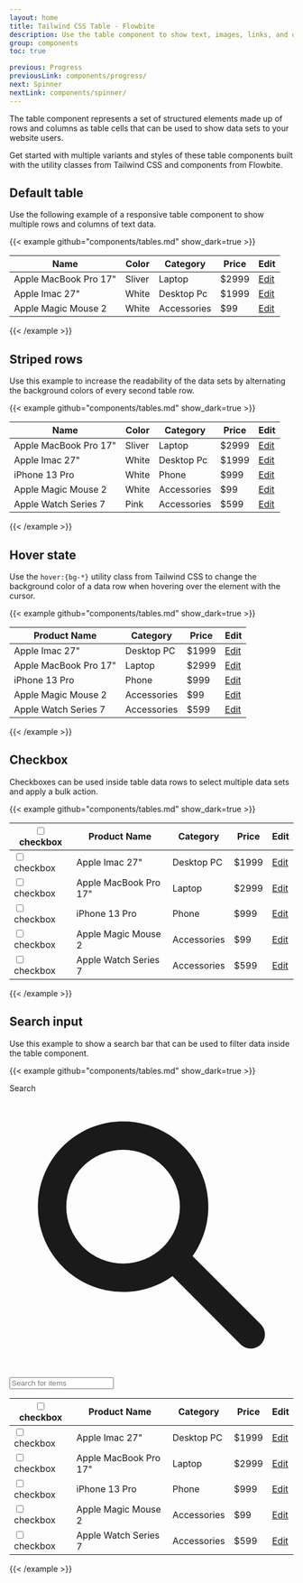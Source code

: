 ```yaml
---
layout: home
title: Tailwind CSS Table - Flowbite
description: Use the table component to show text, images, links, and other elements inside a structured set of data made up of rows and columns of table cells
group: components
toc: true

previous: Progress
previousLink: components/progress/
next: Spinner
nextLink: components/spinner/
---
```


The table component represents a set of structured elements made up of rows and columns as table cells that can be used to show data sets to your website users.

Get started with multiple variants and styles of these table components built with the utility classes from Tailwind CSS and components from Flowbite.

## Default table

Use the following example of a responsive table component to show multiple rows and columns of text data.

{{< example github="components/tables.md" show_dark=true >}}
<div class="flex flex-col">
    <div class="overflow-x-auto sm:-mx-6 lg:-mx-8">
        <div class="inline-block py-2 min-w-full sm:px-6 lg:px-8">
            <div class="overflow-hidden shadow-md sm:rounded-lg">
                <table class="min-w-full">
                    <thead class="bg-gray-50 dark:bg-gray-700">
                        <tr>
                            <th scope="col" class="py-3 px-6 text-xs font-medium tracking-wider text-left text-gray-700 uppercase dark:text-gray-400">
                                Name
                            </th>
                            <th scope="col" class="py-3 px-6 text-xs font-medium tracking-wider text-left text-gray-700 uppercase dark:text-gray-400">
                                Color
                            </th>
                            <th scope="col" class="py-3 px-6 text-xs font-medium tracking-wider text-left text-gray-700 uppercase dark:text-gray-400">
                                Category
                            </th>
                            <th scope="col" class="py-3 px-6 text-xs font-medium tracking-wider text-left text-gray-700 uppercase dark:text-gray-400">
                                Price
                            </th>
                            <th scope="col" class="relative py-3 px-6">
                                <span class="sr-only">Edit</span>
                            </th>
                        </tr>
                    </thead>
                    <tbody>
                        <!-- Product 1 -->
                        <tr class="bg-white border-b dark:bg-gray-800 dark:border-gray-700">
                            <td class="py-4 px-6 text-sm font-medium text-gray-900 whitespace-nowrap dark:text-white">
                                Apple MacBook Pro 17"
                            </td>
                            <td class="py-4 px-6 text-sm text-gray-500 whitespace-nowrap dark:text-gray-400">
                                Sliver
                            </td>
                            <td class="py-4 px-6 text-sm text-gray-500 whitespace-nowrap dark:text-gray-400">
                                Laptop
                            </td>
                            <td class="py-4 px-6 text-sm text-gray-500 whitespace-nowrap dark:text-gray-400">
                                $2999
                            </td>
                            <td class="py-4 px-6 text-sm font-medium text-right whitespace-nowrap">
                                <a href="#" class="text-blue-600 dark:text-blue-500 hover:underline">Edit</a>
                            </td>
                        </tr>
                        <!-- Product 2 -->
                        <tr class="bg-white border-b dark:bg-gray-800 dark:border-gray-700">
                            <td class="py-4 px-6 text-sm font-medium text-gray-900 whitespace-nowrap dark:text-white">
                                Apple Imac 27"
                            </td>
                            <td class="py-4 px-6 text-sm text-gray-500 whitespace-nowrap dark:text-gray-400">
                                White
                            </td>
                            <td class="py-4 px-6 text-sm text-gray-500 whitespace-nowrap dark:text-gray-400">
                                Desktop Pc
                            </td>
                            <td class="py-4 px-6 text-sm text-gray-500 whitespace-nowrap dark:text-gray-400">
                                $1999
                            </td>
                            <td class="py-4 px-6 text-sm font-medium text-right whitespace-nowrap">
                                <a href="#" class="text-blue-600 dark:text-blue-500 hover:underline">Edit</a>
                            </td>
                        </tr>
                        <!-- Product 2 -->
                        <tr class="bg-white dark:bg-gray-800">
                            <td class="py-4 px-6 text-sm font-medium text-gray-900 whitespace-nowrap dark:text-white">
                                Apple Magic Mouse 2
                            </td>
                            <td class="py-4 px-6 text-sm text-gray-500 whitespace-nowrap dark:text-gray-400">
                                White
                            </td>
                            <td class="py-4 px-6 text-sm text-gray-500 whitespace-nowrap dark:text-gray-400">
                                Accessories
                            </td>
                            <td class="py-4 px-6 text-sm text-gray-500 whitespace-nowrap dark:text-gray-400">
                                $99
                            </td>
                            <td class="py-4 px-6 text-sm font-medium text-right whitespace-nowrap">
                                <a href="#" class="text-blue-600 dark:text-blue-500 hover:underline">Edit</a>
                            </td>
                        </tr>
                    </tbody>
                </table>
            </div>
        </div>
    </div>
</div>
{{< /example >}}

## Striped rows

Use this example to increase the readability of the data sets by alternating the background colors of every second table row.

{{< example github="components/tables.md" show_dark=true >}}
<div class="flex flex-col">
    <div class="overflow-x-auto sm:-mx-6 lg:-mx-8">
        <div class="inline-block py-2 min-w-full sm:px-6 lg:px-8">
            <div class="overflow-hidden shadow-md sm:rounded-lg">
                <table class="min-w-full">
                    <thead class="bg-gray-100 dark:bg-gray-700">
                        <tr>
                            <th scope="col" class="py-3 px-6 text-xs font-medium tracking-wider text-left text-gray-700 uppercase dark:text-gray-400">
                                Name
                            </th>
                            <th scope="col" class="py-3 px-6 text-xs font-medium tracking-wider text-left text-gray-700 uppercase dark:text-gray-400">
                                Color
                            </th>
                            <th scope="col" class="py-3 px-6 text-xs font-medium tracking-wider text-left text-gray-700 uppercase dark:text-gray-400">
                                Category
                            </th>
                            <th scope="col" class="py-3 px-6 text-xs font-medium tracking-wider text-left text-gray-700 uppercase dark:text-gray-400">
                                Price
                            </th>
                            <th scope="col" class="relative py-3 px-6">
                                <span class="sr-only">Edit</span>
                            </th>
                        </tr>
                    </thead>
                    <tbody>
                        <!-- Product 1 -->
                        <tr class="border-b odd:bg-white even:bg-gray-50 odd:dark:bg-gray-800 even:dark:bg-gray-700 dark:border-gray-600">
                            <td class="py-4 px-6 text-sm font-medium text-gray-900 whitespace-nowrap dark:text-white">
                                Apple MacBook Pro 17"
                            </td>
                            <td class="py-4 px-6 text-sm text-gray-500 whitespace-nowrap dark:text-gray-400">
                                Sliver
                            </td>
                            <td class="py-4 px-6 text-sm text-gray-500 whitespace-nowrap dark:text-gray-400">
                                Laptop
                            </td>
                            <td class="py-4 px-6 text-sm text-gray-500 whitespace-nowrap dark:text-gray-400">
                                $2999
                            </td>
                            <td class="py-4 px-6 text-sm font-medium text-right whitespace-nowrap">
                                <a href="#" class="text-blue-600 dark:text-blue-500 hover:underline">Edit</a>
                            </td>
                        </tr>
                        <!-- Product 2 -->
                        <tr class="border-b odd:bg-white even:bg-gray-50 odd:dark:bg-gray-800 even:dark:bg-gray-700 dark:border-gray-600">
                            <td class="py-4 px-6 text-sm font-medium text-gray-900 whitespace-nowrap dark:text-white">
                                Apple Imac 27"
                            </td>
                            <td class="py-4 px-6 text-sm text-gray-500 whitespace-nowrap dark:text-gray-400">
                                White
                            </td>
                            <td class="py-4 px-6 text-sm text-gray-500 whitespace-nowrap dark:text-gray-400">
                                Desktop Pc
                            </td>
                            <td class="py-4 px-6 text-sm text-gray-500 whitespace-nowrap dark:text-gray-400">
                                $1999
                            </td>
                            <td class="py-4 px-6 text-sm font-medium text-right whitespace-nowrap">
                                <a href="#" class="text-blue-600 dark:text-blue-500 hover:underline">Edit</a>
                            </td>
                        </tr>
                        <!-- Product 3 -->
                        <tr class="border-b odd:bg-white even:bg-gray-50 odd:dark:bg-gray-800 even:dark:bg-gray-700 dark:border-gray-600">
                            <td class="py-4 px-6 text-sm font-medium text-gray-900 whitespace-nowrap dark:text-white">
                                iPhone 13 Pro 
                            </td>
                            <td class="py-4 px-6 text-sm text-gray-500 whitespace-nowrap dark:text-gray-400">
                                White
                            </td>
                            <td class="py-4 px-6 text-sm text-gray-500 whitespace-nowrap dark:text-gray-400">
                                Phone
                            </td>
                            <td class="py-4 px-6 text-sm text-gray-500 whitespace-nowrap dark:text-gray-400">
                                $999
                            </td>
                            <td class="py-4 px-6 text-sm font-medium text-right whitespace-nowrap">
                                <a href="#" class="text-blue-600 dark:text-blue-500 hover:underline">Edit</a>
                            </td>
                        </tr>
                        <!-- Product 4 -->
                        <tr class="border-b odd:bg-white even:bg-gray-50 odd:dark:bg-gray-800 even:dark:bg-gray-700 dark:border-gray-600">
                            <td class="py-4 px-6 text-sm font-medium text-gray-900 whitespace-nowrap dark:text-white">
                                Apple Magic Mouse 2
                            </td>
                            <td class="py-4 px-6 text-sm text-gray-500 whitespace-nowrap dark:text-gray-400">
                                White
                            </td>
                            <td class="py-4 px-6 text-sm text-gray-500 whitespace-nowrap dark:text-gray-400">
                                Accessories
                            </td>
                            <td class="py-4 px-6 text-sm text-gray-500 whitespace-nowrap dark:text-gray-400">
                                $99
                            </td>
                            <td class="py-4 px-6 text-sm font-medium text-right whitespace-nowrap">
                                <a href="#" class="text-blue-600 dark:text-blue-500 hover:underline">Edit</a>
                            </td>
                        </tr>
                        <!-- Product 5 -->
                        <tr class="border-b odd:bg-white even:bg-gray-50 odd:dark:bg-gray-800 even:dark:bg-gray-700 dark:border-gray-600">
                            <td class="py-4 px-6 text-sm font-medium text-gray-900 whitespace-nowrap dark:text-white">
                                Apple Watch Series 7
                            </td>
                            <td class="py-4 px-6 text-sm text-gray-500 whitespace-nowrap dark:text-gray-400">
                                Pink
                            </td>
                            <td class="py-4 px-6 text-sm text-gray-500 whitespace-nowrap dark:text-gray-400">
                                Accessories
                            </td>
                            <td class="py-4 px-6 text-sm text-gray-500 whitespace-nowrap dark:text-gray-400">
                                $599
                            </td>
                            <td class="py-4 px-6 text-sm font-medium text-right whitespace-nowrap">
                                <a href="#" class="text-blue-600 dark:text-blue-500 hover:underline">Edit</a>
                            </td>
                        </tr>
                    </tbody>
                </table>
            </div>
        </div>
    </div>
</div>
{{< /example >}}

## Hover state

Use the `hover:{bg-*}` utility class from Tailwind CSS to change the background color of a data row when hovering over the element with the cursor.

{{< example github="components/tables.md" show_dark=true >}}
<div class="flex flex-col">
    <div class="overflow-x-auto shadow-md sm:rounded-lg">
        <div class="inline-block min-w-full align-middle">
            <div class="overflow-hidden ">
                <table class="min-w-full divide-y divide-gray-200 table-fixed dark:divide-gray-700">
                    <thead class="bg-gray-100 dark:bg-gray-700">
                        <tr>
                            <th scope="col" class="py-3 px-6 text-xs font-medium tracking-wider text-left text-gray-700 uppercase dark:text-gray-400">
                                Product Name
                            </th>
                            <th scope="col" class="py-3 px-6 text-xs font-medium tracking-wider text-left text-gray-700 uppercase dark:text-gray-400">
                                Category
                            </th>
                            <th scope="col" class="py-3 px-6 text-xs font-medium tracking-wider text-left text-gray-700 uppercase dark:text-gray-400">
                                Price
                            </th>
                            <th scope="col" class="p-4">
                                <span class="sr-only">Edit</span>
                            </th>
                        </tr>
                    </thead>
                    <tbody class="bg-white divide-y divide-gray-200 dark:bg-gray-800 dark:divide-gray-700">
                        <tr class="hover:bg-gray-100 dark:hover:bg-gray-700">
                            <td class="py-4 px-6 text-sm font-medium text-gray-900 whitespace-nowrap dark:text-white">Apple Imac 27"</td>
                            <td class="py-4 px-6 text-sm font-medium text-gray-500 whitespace-nowrap dark:text-white">Desktop PC</td>
                            <td class="py-4 px-6 text-sm font-medium text-gray-900 whitespace-nowrap dark:text-white">$1999</td>
                            <td class="py-4 px-6 text-sm font-medium text-right whitespace-nowrap">
                                <a href="#" class="text-blue-600 dark:text-blue-500 hover:underline">Edit</a>
                            </td>
                        </tr>
                        <tr class="hover:bg-gray-100 dark:hover:bg-gray-700">
                            <td class="py-4 px-6 text-sm font-medium text-gray-900 whitespace-nowrap dark:text-white">Apple MacBook Pro 17"</td>
                            <td class="py-4 px-6 text-sm font-medium text-gray-500 whitespace-nowrap dark:text-white">Laptop</td>
                            <td class="py-4 px-6 text-sm font-medium text-gray-900 whitespace-nowrap dark:text-white">$2999</td>
                            <td class="py-4 px-6 text-sm font-medium text-right whitespace-nowrap">
                                <a href="#" class="text-blue-600 dark:text-blue-500 hover:underline">Edit</a>
                            </td>
                        </tr>
                        <tr class="hover:bg-gray-100 dark:hover:bg-gray-700">
                            <td class="py-4 px-6 text-sm font-medium text-gray-900 whitespace-nowrap dark:text-white">iPhone 13 Pro</td>
                            <td class="py-4 px-6 text-sm font-medium text-gray-500 whitespace-nowrap dark:text-white">Phone</td>
                            <td class="py-4 px-6 text-sm font-medium text-gray-900 whitespace-nowrap dark:text-white">$999</td>
                            <td class="py-4 px-6 text-sm font-medium text-right whitespace-nowrap">
                                <a href="#" class="text-blue-600 dark:text-blue-500 hover:underline">Edit</a>
                            </td>
                        </tr>
                        <tr class="hover:bg-gray-100 dark:hover:bg-gray-700">
                            <td class="py-4 px-6 text-sm font-medium text-gray-900 whitespace-nowrap dark:text-white">Apple Magic Mouse 2</td>
                            <td class="py-4 px-6 text-sm font-medium text-gray-500 whitespace-nowrap dark:text-white">Accessories</td>
                            <td class="py-4 px-6 text-sm font-medium text-gray-900 whitespace-nowrap dark:text-white">$99</td>
                            <td class="py-4 px-6 text-sm font-medium text-right whitespace-nowrap">
                                <a href="#" class="text-blue-600 dark:text-blue-500 hover:underline">Edit</a>
                            </td>
                        </tr>
                        <tr class="hover:bg-gray-100 dark:hover:bg-gray-700">
                            <td class="py-4 px-6 text-sm font-medium text-gray-900 whitespace-nowrap dark:text-white">Apple Watch Series 7</td>
                            <td class="py-4 px-6 text-sm font-medium text-gray-500 whitespace-nowrap dark:text-white">Accessories</td>
                            <td class="py-4 px-6 text-sm font-medium text-gray-900 whitespace-nowrap dark:text-white">$599</td>
                            <td class="py-4 px-6 text-sm font-medium text-right whitespace-nowrap">
                                <a href="#" class="text-blue-600 dark:text-blue-500 hover:underline">Edit</a>
                            </td>
                        </tr>
                    </tbody>
                </table>
            </div>
        </div>
    </div>
</div>
{{< /example >}}

## Checkbox

Checkboxes can be used inside table data rows to select multiple data sets and apply a bulk action.

{{< example github="components/tables.md" show_dark=true >}}
<div class="flex flex-col">
    <div class="overflow-x-auto shadow-md sm:rounded-lg">
        <div class="inline-block min-w-full align-middle">
            <div class="overflow-hidden ">
                <table class="min-w-full divide-y divide-gray-200 table-fixed dark:divide-gray-700">
                    <thead class="bg-gray-100 dark:bg-gray-700">
                        <tr>
                            <th scope="col" class="p-4">
                                <div class="flex items-center">
                                    <input id="checkbox-all" type="checkbox" class="w-4 h-4 text-blue-600 bg-gray-100 rounded border-gray-300 focus:ring-blue-500 dark:focus:ring-blue-600 dark:ring-offset-gray-800 focus:ring-2 dark:bg-gray-700 dark:border-gray-600">
                                    <label for="checkbox-all" class="sr-only">checkbox</label>
                                </div>
                            </th>
                            <th scope="col" class="py-3 px-6 text-xs font-medium tracking-wider text-left text-gray-700 uppercase dark:text-gray-400">
                                Product Name
                            </th>
                            <th scope="col" class="py-3 px-6 text-xs font-medium tracking-wider text-left text-gray-700 uppercase dark:text-gray-400">
                                Category
                            </th>
                            <th scope="col" class="py-3 px-6 text-xs font-medium tracking-wider text-left text-gray-700 uppercase dark:text-gray-400">
                                Price
                            </th>
                            <th scope="col" class="p-4">
                                <span class="sr-only">Edit</span>
                            </th>
                        </tr>
                    </thead>
                    <tbody class="bg-white divide-y divide-gray-200 dark:bg-gray-800 dark:divide-gray-700">
                        <tr class="hover:bg-gray-100 dark:hover:bg-gray-700">
                            <td class="p-4 w-4">
                                <div class="flex items-center">
                                    <input id="checkbox-table-1" type="checkbox" class="w-4 h-4 text-blue-600 bg-gray-100 rounded border-gray-300 focus:ring-blue-500 dark:focus:ring-blue-600 dark:ring-offset-gray-800 focus:ring-2 dark:bg-gray-700 dark:border-gray-600">
                                    <label for="checkbox-table-1" class="sr-only">checkbox</label>
                                </div>
                            </td>
                            <td class="py-4 px-6 text-sm font-medium text-gray-900 whitespace-nowrap dark:text-white">Apple Imac 27"</td>
                            <td class="py-4 px-6 text-sm font-medium text-gray-500 whitespace-nowrap dark:text-white">Desktop PC</td>
                            <td class="py-4 px-6 text-sm font-medium text-gray-900 whitespace-nowrap dark:text-white">$1999</td>
                            <td class="py-4 px-6 text-sm font-medium text-right whitespace-nowrap">
                                <a href="#" class="text-blue-600 dark:text-blue-500 hover:underline">Edit</a>
                            </td>
                        </tr>
                        <tr class="hover:bg-gray-100 dark:hover:bg-gray-700">
                            <td class="p-4 w-4">
                                <div class="flex items-center">
                                    <input id="checkbox-table-2" type="checkbox" class="w-4 h-4 text-blue-600 bg-gray-100 rounded border-gray-300 focus:ring-blue-500 dark:focus:ring-blue-600 dark:ring-offset-gray-800 focus:ring-2 dark:bg-gray-700 dark:border-gray-600">
                                    <label for="checkbox-table-2" class="sr-only">checkbox</label>
                                </div>
                            </td>
                            <td class="py-4 px-6 text-sm font-medium text-gray-900 whitespace-nowrap dark:text-white">Apple MacBook Pro 17"</td>
                            <td class="py-4 px-6 text-sm font-medium text-gray-500 whitespace-nowrap dark:text-white">Laptop</td>
                            <td class="py-4 px-6 text-sm font-medium text-gray-900 whitespace-nowrap dark:text-white">$2999</td>
                            <td class="py-4 px-6 text-sm font-medium text-right whitespace-nowrap">
                                <a href="#" class="text-blue-600 dark:text-blue-500 hover:underline">Edit</a>
                            </td>
                        </tr>
                        <tr class="hover:bg-gray-100 dark:hover:bg-gray-700">
                            <td class="p-4 w-4">
                                <div class="flex items-center">
                                    <input id="checkbox-table-3" type="checkbox" class="w-4 h-4 text-blue-600 bg-gray-100 rounded border-gray-300 focus:ring-blue-500 dark:focus:ring-blue-600 dark:ring-offset-gray-800 focus:ring-2 dark:bg-gray-700 dark:border-gray-600">
                                    <label for="checkbox-table-3" class="sr-only">checkbox</label>
                                </div>
                            </td>
                            <td class="py-4 px-6 text-sm font-medium text-gray-900 whitespace-nowrap dark:text-white">iPhone 13 Pro</td>
                            <td class="py-4 px-6 text-sm font-medium text-gray-500 whitespace-nowrap dark:text-white">Phone</td>
                            <td class="py-4 px-6 text-sm font-medium text-gray-900 whitespace-nowrap dark:text-white">$999</td>
                            <td class="py-4 px-6 text-sm font-medium text-right whitespace-nowrap">
                                <a href="#" class="text-blue-600 dark:text-blue-500 hover:underline">Edit</a>
                            </td>
                        </tr>
                        <tr class="hover:bg-gray-100 dark:hover:bg-gray-700">
                            <td class="p-4 w-4">
                                <div class="flex items-center">
                                    <input id="checkbox-table-4" type="checkbox" class="w-4 h-4 text-blue-600 bg-gray-100 rounded border-gray-300 focus:ring-blue-500 dark:focus:ring-blue-600 dark:ring-offset-gray-800 focus:ring-2 dark:bg-gray-700 dark:border-gray-600">
                                    <label for="checkbox-table-4" class="sr-only">checkbox</label>
                                </div>
                            </td>
                            <td class="py-4 px-6 text-sm font-medium text-gray-900 whitespace-nowrap dark:text-white">Apple Magic Mouse 2</td>
                            <td class="py-4 px-6 text-sm font-medium text-gray-500 whitespace-nowrap dark:text-white">Accessories</td>
                            <td class="py-4 px-6 text-sm font-medium text-gray-900 whitespace-nowrap dark:text-white">$99</td>
                            <td class="py-4 px-6 text-sm font-medium text-right whitespace-nowrap">
                                <a href="#" class="text-blue-600 dark:text-blue-500 hover:underline">Edit</a>
                            </td>
                        </tr>
                        <tr class="hover:bg-gray-100 dark:hover:bg-gray-700">
                            <td class="p-4 w-4">
                                <div class="flex items-center">
                                    <input id="checkbox-table-5" type="checkbox" class="w-4 h-4 text-blue-600 bg-gray-100 rounded border-gray-300 focus:ring-blue-500 dark:focus:ring-blue-600 dark:ring-offset-gray-800 focus:ring-2 dark:bg-gray-700 dark:border-gray-600">
                                    <label for="checkbox-table-5" class="sr-only">checkbox</label>
                                </div>
                            </td>
                            <td class="py-4 px-6 text-sm font-medium text-gray-900 whitespace-nowrap dark:text-white">Apple Watch Series 7</td>
                            <td class="py-4 px-6 text-sm font-medium text-gray-500 whitespace-nowrap dark:text-white">Accessories</td>
                            <td class="py-4 px-6 text-sm font-medium text-gray-900 whitespace-nowrap dark:text-white">$599</td>
                            <td class="py-4 px-6 text-sm font-medium text-right whitespace-nowrap">
                                <a href="#" class="text-blue-600 dark:text-blue-500 hover:underline">Edit</a>
                            </td>
                        </tr>
                    </tbody>
                </table>
            </div>
        </div>
    </div>
</div>
{{< /example >}}


## Search input

Use this example to show a search bar that can be used to filter data inside the table component.

{{< example github="components/tables.md" show_dark=true >}}
<div class="flex flex-col">
    <div class="overflow-x-auto shadow-md sm:rounded-lg">
        <div class="inline-block min-w-full align-middle dark:bg-gray-800">
            <div class="p-4">
                <label for="table-search" class="sr-only">Search</label>
                <div class="relative mt-1">
                    <div class="flex absolute inset-y-0 left-0 items-center pl-3 pointer-events-none">
                        <svg class="w-5 h-5 text-gray-500 dark:text-gray-400" fill="currentColor" viewBox="0 0 20 20" xmlns="http://www.w3.org/2000/svg"><path fill-rule="evenodd" d="M8 4a4 4 0 100 8 4 4 0 000-8zM2 8a6 6 0 1110.89 3.476l4.817 4.817a1 1 0 01-1.414 1.414l-4.816-4.816A6 6 0 012 8z" clip-rule="evenodd"></path></svg>
                    </div>
                    <input type="text" id="table-search" class="bg-gray-50 border border-gray-300 text-gray-900 text-sm rounded-lg focus:ring-blue-500 focus:border-blue-500 block w-80 pl-10 p-2.5  dark:bg-gray-700 dark:border-gray-600 dark:placeholder-gray-400 dark:text-white dark:focus:ring-blue-500 dark:focus:border-blue-500" placeholder="Search for items">
                </div>
            </div>
            <div class="overflow-hidden">
                <table class="min-w-full divide-y divide-gray-200 table-fixed dark:divide-gray-700">
                    <thead class="bg-gray-100 dark:bg-gray-700">
                        <tr>
                            <th scope="col" class="p-4">
                                <div class="flex items-center">
                                    <input id="checkbox-search-all" type="checkbox" class="w-4 h-4 text-blue-600 bg-gray-100 rounded border-gray-300 focus:ring-blue-500 dark:focus:ring-blue-600 dark:ring-offset-gray-800 focus:ring-2 dark:bg-gray-700 dark:border-gray-600">
                                    <label for="checkbox-search-all" class="sr-only">checkbox</label>
                                </div>
                            </th>
                            <th scope="col" class="py-3 px-6 text-xs font-medium tracking-wider text-left text-gray-700 uppercase dark:text-gray-400">
                                Product Name
                            </th>
                            <th scope="col" class="py-3 px-6 text-xs font-medium tracking-wider text-left text-gray-700 uppercase dark:text-gray-400">
                                Category
                            </th>
                            <th scope="col" class="py-3 px-6 text-xs font-medium tracking-wider text-left text-gray-700 uppercase dark:text-gray-400">
                                Price
                            </th>
                            <th scope="col" class="p-4">
                                <span class="sr-only">Edit</span>
                            </th>
                        </tr>
                    </thead>
                    <tbody class="bg-white divide-y divide-gray-200 dark:bg-gray-800 dark:divide-gray-700">
                        <tr class="hover:bg-gray-100 dark:hover:bg-gray-700">
                            <td class="p-4 w-4">
                                <div class="flex items-center">
                                    <input id="checkbox-search-1" type="checkbox" class="w-4 h-4 text-blue-600 bg-gray-100 rounded border-gray-300 focus:ring-blue-500 dark:focus:ring-blue-600 dark:ring-offset-gray-800 focus:ring-2 dark:bg-gray-700 dark:border-gray-600">
                                    <label for="checkbox-search-1" class="sr-only">checkbox</label>
                                </div>
                            </td>
                            <td class="py-4 px-6 text-sm font-medium text-gray-900 whitespace-nowrap dark:text-white">Apple Imac 27"</td>
                            <td class="py-4 px-6 text-sm font-medium text-gray-500 whitespace-nowrap dark:text-white">Desktop PC</td>
                            <td class="py-4 px-6 text-sm font-medium text-gray-900 whitespace-nowrap dark:text-white">$1999</td>
                            <td class="py-4 px-6 text-sm font-medium text-right whitespace-nowrap">
                                <a href="#" class="text-blue-600 dark:text-blue-500 hover:underline">Edit</a>
                            </td>
                        </tr>
                        <tr class="hover:bg-gray-100 dark:hover:bg-gray-700">
                            <td class="p-4 w-4">
                                <div class="flex items-center">
                                    <input id="checkbox-search-2" type="checkbox" class="w-4 h-4 text-blue-600 bg-gray-100 rounded border-gray-300 focus:ring-blue-500 dark:focus:ring-blue-600 dark:ring-offset-gray-800 focus:ring-2 dark:bg-gray-700 dark:border-gray-600">
                                    <label for="checkbox-search-2" class="sr-only">checkbox</label>
                                </div>
                            </td>
                            <td class="py-4 px-6 text-sm font-medium text-gray-900 whitespace-nowrap dark:text-white">Apple MacBook Pro 17"</td>
                            <td class="py-4 px-6 text-sm font-medium text-gray-500 whitespace-nowrap dark:text-white">Laptop</td>
                            <td class="py-4 px-6 text-sm font-medium text-gray-900 whitespace-nowrap dark:text-white">$2999</td>
                            <td class="py-4 px-6 text-sm font-medium text-right whitespace-nowrap">
                                <a href="#" class="text-blue-600 dark:text-blue-500 hover:underline">Edit</a>
                            </td>
                        </tr>
                        <tr class="hover:bg-gray-100 dark:hover:bg-gray-700">
                            <td class="p-4 w-4">
                                <div class="flex items-center">
                                    <input id="checkbox-search-3" type="checkbox" class="w-4 h-4 text-blue-600 bg-gray-100 rounded border-gray-300 focus:ring-blue-500 dark:focus:ring-blue-600 dark:ring-offset-gray-800 focus:ring-2 dark:bg-gray-700 dark:border-gray-600">
                                    <label for="checkbox-search-3" class="sr-only">checkbox</label>
                                </div>
                            </td>
                            <td class="py-4 px-6 text-sm font-medium text-gray-900 whitespace-nowrap dark:text-white">iPhone 13 Pro</td>
                            <td class="py-4 px-6 text-sm font-medium text-gray-500 whitespace-nowrap dark:text-white">Phone</td>
                            <td class="py-4 px-6 text-sm font-medium text-gray-900 whitespace-nowrap dark:text-white">$999</td>
                            <td class="py-4 px-6 text-sm font-medium text-right whitespace-nowrap">
                                <a href="#" class="text-blue-600 dark:text-blue-500 hover:underline">Edit</a>
                            </td>
                        </tr>
                        <tr class="hover:bg-gray-100 dark:hover:bg-gray-700">
                            <td class="p-4 w-4">
                                <div class="flex items-center">
                                    <input id="checkbox-search-4" type="checkbox" class="w-4 h-4 text-blue-600 bg-gray-100 rounded border-gray-300 focus:ring-blue-500 dark:focus:ring-blue-600 dark:ring-offset-gray-800 focus:ring-2 dark:bg-gray-700 dark:border-gray-600">
                                    <label for="checkbox-search-4" class="sr-only">checkbox</label>
                                </div>
                            </td>
                            <td class="py-4 px-6 text-sm font-medium text-gray-900 whitespace-nowrap dark:text-white">Apple Magic Mouse 2</td>
                            <td class="py-4 px-6 text-sm font-medium text-gray-500 whitespace-nowrap dark:text-white">Accessories</td>
                            <td class="py-4 px-6 text-sm font-medium text-gray-900 whitespace-nowrap dark:text-white">$99</td>
                            <td class="py-4 px-6 text-sm font-medium text-right whitespace-nowrap">
                                <a href="#" class="text-blue-600 dark:text-blue-500 hover:underline">Edit</a>
                            </td>
                        </tr>
                        <tr class="hover:bg-gray-100 dark:hover:bg-gray-700">
                            <td class="p-4 w-4">
                                <div class="flex items-center">
                                    <input id="checkbox-search-5" type="checkbox" class="w-4 h-4 text-blue-600 bg-gray-100 rounded border-gray-300 focus:ring-blue-500 dark:focus:ring-blue-600 dark:ring-offset-gray-800 focus:ring-2 dark:bg-gray-700 dark:border-gray-600">
                                    <label for="checkbox-search-5" class="sr-only">checkbox</label>
                                </div>
                            </td>
                            <td class="py-4 px-6 text-sm font-medium text-gray-900 whitespace-nowrap dark:text-white">Apple Watch Series 7</td>
                            <td class="py-4 px-6 text-sm font-medium text-gray-500 whitespace-nowrap dark:text-white">Accessories</td>
                            <td class="py-4 px-6 text-sm font-medium text-gray-900 whitespace-nowrap dark:text-white">$599</td>
                            <td class="py-4 px-6 text-sm font-medium text-right whitespace-nowrap">
                                <a href="#" class="text-blue-600 dark:text-blue-500 hover:underline">Edit</a>
                            </td>
                        </tr>
                    </tbody>
                </table>
            </div>
        </div>
    </div>
</div>
{{< /example >}}
